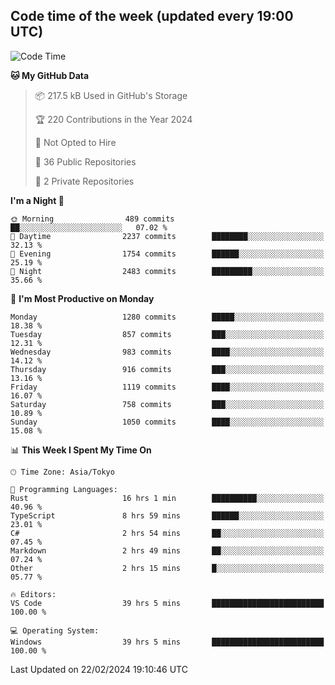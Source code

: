 ## Code time of the week (updated every 19:00 UTC)

<!--START_SECTION:waka-->
![Code Time](http://img.shields.io/badge/Code%20Time-2%2C697%20hrs%2052%20mins-blue)

**🐱 My GitHub Data** 

> 📦 217.5 kB Used in GitHub's Storage 
 > 
> 🏆 220 Contributions in the Year 2024
 > 
> 🚫 Not Opted to Hire
 > 
> 📜 36 Public Repositories 
 > 
> 🔑 2 Private Repositories 
 > 
**I'm a Night 🦉** 

```text
🌞 Morning                489 commits         ██░░░░░░░░░░░░░░░░░░░░░░░   07.02 % 
🌆 Daytime                2237 commits        ████████░░░░░░░░░░░░░░░░░   32.13 % 
🌃 Evening                1754 commits        ██████░░░░░░░░░░░░░░░░░░░   25.19 % 
🌙 Night                  2483 commits        █████████░░░░░░░░░░░░░░░░   35.66 % 
```
📅 **I'm Most Productive on Monday** 

```text
Monday                   1280 commits        █████░░░░░░░░░░░░░░░░░░░░   18.38 % 
Tuesday                  857 commits         ███░░░░░░░░░░░░░░░░░░░░░░   12.31 % 
Wednesday                983 commits         ████░░░░░░░░░░░░░░░░░░░░░   14.12 % 
Thursday                 916 commits         ███░░░░░░░░░░░░░░░░░░░░░░   13.16 % 
Friday                   1119 commits        ████░░░░░░░░░░░░░░░░░░░░░   16.07 % 
Saturday                 758 commits         ███░░░░░░░░░░░░░░░░░░░░░░   10.89 % 
Sunday                   1050 commits        ████░░░░░░░░░░░░░░░░░░░░░   15.08 % 
```


📊 **This Week I Spent My Time On** 

```text
🕑︎ Time Zone: Asia/Tokyo

💬 Programming Languages: 
Rust                     16 hrs 1 min        ██████████░░░░░░░░░░░░░░░   40.96 % 
TypeScript               8 hrs 59 mins       ██████░░░░░░░░░░░░░░░░░░░   23.01 % 
C#                       2 hrs 54 mins       ██░░░░░░░░░░░░░░░░░░░░░░░   07.45 % 
Markdown                 2 hrs 49 mins       ██░░░░░░░░░░░░░░░░░░░░░░░   07.24 % 
Other                    2 hrs 15 mins       █░░░░░░░░░░░░░░░░░░░░░░░░   05.77 % 

🔥 Editors: 
VS Code                  39 hrs 5 mins       █████████████████████████   100.00 % 

💻 Operating System: 
Windows                  39 hrs 5 mins       █████████████████████████   100.00 % 
```


 Last Updated on 22/02/2024 19:10:46 UTC
<!--END_SECTION:waka-->